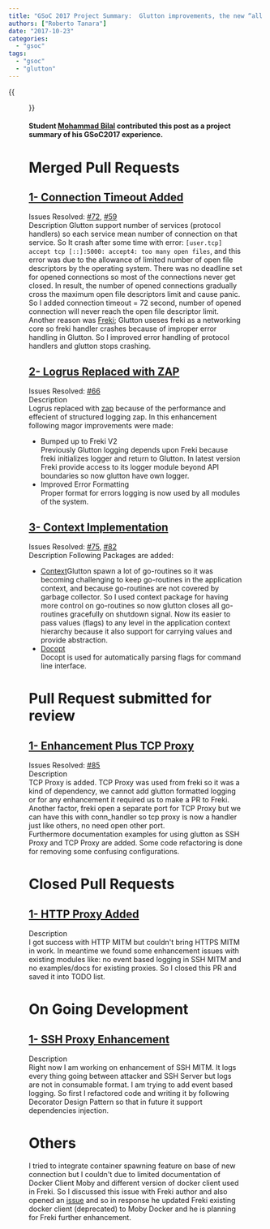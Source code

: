 ```yaml
---
title: "GSoC 2017 Project Summary:  Glutton improvements, the new “all eating honeypot”"
authors: ["Roberto Tanara"]
date: "2017-10-23"
categories: 
  - "gsoc"
tags: 
  - "gsoc"
  - "glutton"
---
```

{{<figure src="images/banner.png" alt="Banner" width="50%">}}

#### Student [Mohammad Bilal](https://gist.github.com/furusiyya) contributed this post as a project summary of his GSoC2017 experience. 

# Merged Pull Requests

## [](https://gist.github.com/furusiyya/38e8ca7963fd94ffc253e8b22e3338f2#1--connection-timeout-added)[1- Connection Timeout Added](https://github.com/mushorg/glutton/pull/79)

Issues Resolved: [#72](https://github.com/mushorg/glutton/issues/72), [#59](https://github.com/mushorg/glutton/issues/59)  
Description Glutton support number of services (protocol handlers) so each service mean number of connection on that service. So It crash after some time with error: `[user.tcp] accept tcp [::]:5000: accept4: too many open files`, and this error was due to the allowance of limited number of open file descriptors by the operating system. There was no deadline set for opened connections so most of the connections never get closed. In result, the number of opened connections gradually cross the maximum open file descriptors limit and cause panic. So I added connection timeout = 72 second, number of opened connection will never reach the open file descriptor limit. Another reason was [Freki](https://github.com/kung-foo/freki/); Glutton useses freki as a networking core so freki handler crashes because of improper error handling in Glutton. So I improved error handling of protocol handlers and glutton stops crashing.

## [](https://gist.github.com/furusiyya/38e8ca7963fd94ffc253e8b22e3338f2#2--logrus-replaced-with-zap)[2- Logrus Replaced with ZAP](https://github.com/mushorg/glutton/pull/81)

Issues Resolved: [#66](https://github.com/mushorg/glutton/issues/66)  
Description  
Logrus replaced with [zap](https://github.com/uber-go/zap) because of the performance and effecient of structured logging zap. In this enhancement following magor improvements were made:

- Bumped up to Freki V2  
    Previously Glutton logging depends upon Freki because freki initializes logger and return to Glutton. In latest version Freki provide access to its logger module beyond API boundaries so now glutton have own logger.
- Improved Error Formatting  
    Proper format for errors logging is now used by all modules of the system.

## [](https://gist.github.com/furusiyya/38e8ca7963fd94ffc253e8b22e3338f2#3--context-implementation)[3- Context Implementation](https://github.com/mushorg/glutton/pull/83)

Issues Resolved: [#75](https://github.com/mushorg/glutton/issues/75), [#82](https://github.com/mushorg/glutton/issues/82)  
Description Following Packages are added:

- [Context](https://golang.org/pkg/context/)Glutton spawn a lot of go-routines so it was becoming challenging to keep go-routines in the application context, and because go-routines are not covered by garbage collector. So I used context package for having more control on go-routines so now glutton closes all go-routines gracefully on shutdown signal. Now its easier to pass values (flags) to any level in the application context hierarchy because it also support for carrying values and provide abstraction.
- [Docopt](https://github.com/docopt/docopt.go)  
    Docopt is used for automatically parsing flags for command line interface.

# [](https://gist.github.com/furusiyya/38e8ca7963fd94ffc253e8b22e3338f2#pull-request-submitted-for-review)Pull Request submitted for review

## [](https://gist.github.com/furusiyya/38e8ca7963fd94ffc253e8b22e3338f2#1--enhancement-plus-tcp-proxy)[1- Enhancement Plus TCP Proxy](https://github.com/mushorg/glutton/pull/91)

Issues Resolved: [#85](https://github.com/mushorg/glutton/issues/85)  
Description  
TCP Proxy is added. TCP Proxy was used from freki so it was a kind of dependency, we cannot add glutton formatted logging or for any enhancement it required us to make a PR to Freki. Another factor, freki open a separate port for TCP Proxy but we can have this with conn\_handler so tcp proxy is now a handler just like others, no need open other port.  
Furthermore documentation examples for using glutton as SSH Proxy and TCP Proxy are added. Some code refactoring is done for removing some confusing configurations.

# [](https://gist.github.com/furusiyya/38e8ca7963fd94ffc253e8b22e3338f2#closed-pull-requests)Closed Pull Requests

## [](https://gist.github.com/furusiyya/38e8ca7963fd94ffc253e8b22e3338f2#1--http-proxy-added)[1- HTTP Proxy Added](https://github.com/mushorg/glutton/pull/87)

Description  
I got success with HTTP MITM but couldn't bring HTTPS MITM in work. In meantime we found some enhancement issues with existing modules like: no event based logging in SSH MITM and no examples/docs for existing proxies. So I closed this PR and saved it into TODO list.

# [](https://gist.github.com/furusiyya/38e8ca7963fd94ffc253e8b22e3338f2#on-going-development)On Going Development

## [](https://gist.github.com/furusiyya/38e8ca7963fd94ffc253e8b22e3338f2#1--ssh-proxy-enhancement)[1- SSH Proxy Enhancement](https://github.com/furusiyya/glutton/tree/ssh-Proxy-Enhancement)

Description  
Right now I am working on enhancement of SSH MITM. It logs every thing going between attacker and SSH Server but logs are not in consumable format. I am trying to add event based logging. So first I refactored code and writing it by following Decorator Design Pattern so that in future it support dependencies injection.

# [](https://gist.github.com/furusiyya/38e8ca7963fd94ffc253e8b22e3338f2#others)Others

I tried to integrate container spawning feature on base of new connection but I couldn't due to limited documentation of Docker Client Moby and different version of docker client used in Freki. So I discussed this issue with Freki author and also opened an [issue](https://github.com/kung-foo/freki/issues/23) and so in response he updated Freki existing docker client (deprecated) to Moby Docker and he is planning for Freki further enhancement.

